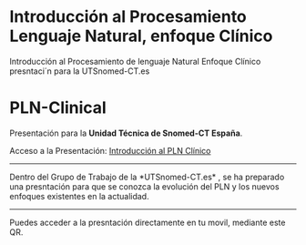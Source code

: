 # Introducción al Procesamiento Lenguaje Natural, enfoque Clínico
Introducción al Procesamiento de lenguaje Natural Enfoque Clínico presntaci´n para la UTSnomed-CT.es
# PLN-Clinical
Presentación para la **Unidad Técnica de Snomed-CT España**.

Acceso a la Presentación: <a href="https://nachuss.github.io/plnclinical/#/">Introducción al PLN Clínico</a>
<hr>
Dentro del Grupo de Trabajo de la *UTSnomed-CT.es* , se ha preparado una presntación para que se conozca la evolución del PLN y los nuevos enfoques existentes en la actualidad.
<hr>
Puedes acceder a la presntación directamente en tu movil, mediante este QR.
